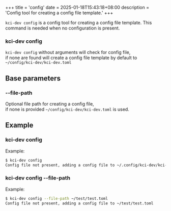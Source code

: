 +++
title = 'config'
date = 2025-01-18T15:43:18+08:00
description = 'Config tool for creating a config file template.'
+++

`kci-dev config` is a config tool for creating a config file template.
This command is needed when no configuration is present.

### kci-dev config

`kci-dev config` without arguments will check for config file,  
if none are found will create a config file template by default to  
`~/config/kci-dev/kci-dev.toml`    

## Base parameters

### --file-path

Optional file path for creating a config file,   
if none is provided `~/config/kci-dev/kci-dev.toml` is used.   

## Example

### kci-dev config

Example:

```sh
$ kci-dev config
Config file not present, adding a config file to ~/.config/kci-dev/kci-dev.toml
```

### kci-dev config --file-path

Example:

```sh
$ kci-dev config --file-path ~/test/test.toml
Config file not present, adding a config file to ~/test/test.toml
```

